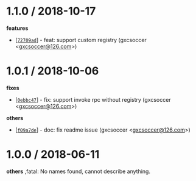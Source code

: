 
1.1.0 / 2018-10-17
==================

**features**
  * [[`72709ad`](http://github.com/eggjs/egg-sofa-rpc/commit/72709adbb81645b412e6fb39a7c2c697f9c6c894)] - feat: support custom registry (gxcsoccer <<gxcsoccer@126.com>>)

1.0.1 / 2018-10-06
==================

**fixes**
  * [[`0ebbc47`](http://github.com/eggjs/egg-sofa-rpc/commit/0ebbc476019bf72671444664bc08b8f47ed122cf)] - fix: support invoke rpc without registry (gxcsoccer <<gxcsoccer@126.com>>)

**others**
  * [[`f09a7de`](http://github.com/eggjs/egg-sofa-rpc/commit/f09a7de686a4afc02b1789624d0788898bb642a8)] - doc: fix readme issue (gxcsoccer <<gxcsoccer@126.com>>)

1.0.0 / 2018-06-11
==================

**others**
,fatal: No names found, cannot describe anything.

